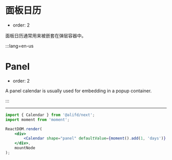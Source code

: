 # 面板日历

-   order: 2

面板日历通常用来被嵌套在弹层容器中。

:::lang=en-us

# Panel

-   order: 2

A panel calendar is usually used for embedding in a popup container.

:::

---

```jsx
import { Calendar } from '@alifd/next';
import moment from 'moment';

ReactDOM.render(
    <div>
        <Calendar shape="panel" defaultValue={moment().add(1, 'days')} />
    </div>,
    mountNode
);
```
